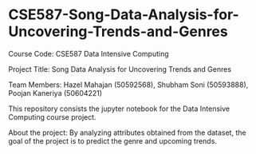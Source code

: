 # CSE587-Song-Data-Analysis-for-Uncovering-Trends-and-Genres

Course Code: CSE587 Data Intensive Computing

Project Title: Song Data Analysis for Uncovering Trends and Genres

Team Members: Hazel Mahajan (50592568), Shubham Soni (50593888), Poojan Kaneriya (50604221)

This repository consists the jupyter notebook for the Data Intensive Computing course project.

About the project: By analyzing attributes obtained from the dataset, the goal of the project is to predict the genre and upcoming trends.
